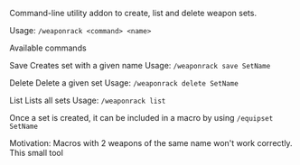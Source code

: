 Command-line utility addon to create, list and delete weapon sets.

Usage: `/weaponrack <command> <name>`

Available commands

Save
Creates set with a given name
Usage: `/weaponrack save SetName`

Delete
Delete a given set
Usage: `/weaponrack delete SetName`

List
Lists all sets
Usage: `/weaponrack list`

Once a set is created, it can be included in a macro by using `/equipset SetName`

Motivation: Macros with 2 weapons of the same name won't work correctly. This small tool 